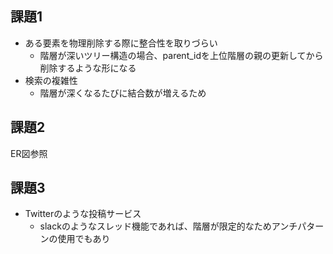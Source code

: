 ## 課題1

- ある要素を物理削除する際に整合性を取りづらい
    - 階層が深いツリー構造の場合、parent_idを上位階層の親の更新してから削除するような形になる
- 検索の複雑性
    - 階層が深くなるたびに結合数が増えるため

## 課題2
ER図参照

## 課題3
- Twitterのような投稿サービス
    - slackのようなスレッド機能であれば、階層が限定的なためアンチパターンの使用でもあり